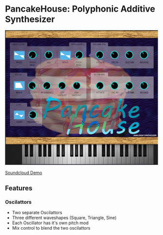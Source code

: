 # PancakeHouse: Polyphonic Additive Synthesizer
![screenshot](https://github.com/wpank/PancakeHouse/blob/master/screenshot.PNG?raw=true)


[Soundcloud Demo](https://soundcloud.com/ubancakes/pancake-house-demo)

## Features
### Oscilattors
- Two separate Oscilattors 
- Three different waveshapes (Square, Triangle, Sine)
- Each Oscillator has it's own pitch mod 
- Mix control to blend the two oscilattors
